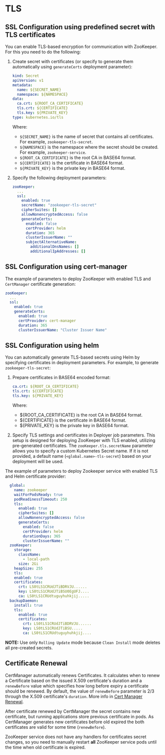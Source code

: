 # TLS

## SSL Configuration using predefined secret with TLS certificates

You can enable TLS-based encryption for communication with ZooKeeper. For this you need to do the following:

1. Create secret with certificates (or specify to generate them automatically using `generateCerts` deployment parameter):

    ```yaml
    kind: Secret
    apiVersion: v1
    metadata:
      name: ${SECRET_NAME}
      namespace: ${NAMESPACE}
    data:
      ca.crt: ${ROOT_CA_CERTIFICATE}
      tls.crt: ${CERTIFICATE}
      tls.key: ${PRIVATE_KEY}
    type: kubernetes.io/tls
    ```

    Where:
    * `${SECRET_NAME}` is the name of secret that contains all certificates. For example, `zookeeper-tls-secret`.
    * `${NAMESPACE}` is the namespace where the secret should be created. For example, `zookeeper-service`.
    * `${ROOT_CA_CERTIFICATE}` is the root CA in BASE64 format.
    * `${CERTIFICATE}` is the certificate in BASE64 format.
    * `${PRIVATE_KEY}` is the private key in BASE64 format.

2. Specify the following deployment parameters:

    ```yaml
    zooKeeper:
      ...
      ssl:
        enabled: true
        secretName: "zookeeper-tls-secret"
        cipherSuites: []
        allowNonencryptedAccess: false
        generateCerts:
          enabled: false
          certProvider: helm
          duration: 365
          clusterIssuerName: ""
          subjectAlternativeName:
            additionalDnsNames: []
            additionalIpAddresses: []
    ```

## SSL Configuration using cert-manager

The example of parameters to deploy ZooKeeper with enabled TLS and `CertManager` certificate generation:

```yaml
zooKeeper:
  ...
  ssl:
    enabled: true
    generateCerts:
      enabled: true
      certProvider: cert-manager
      duration: 365
      clusterIssuerName: "Cluster Issuer Name"
```

## SSL Configuration using helm

You can automatically generate TLS-based secrets using Helm by specifying certificates in deployment parameters. For example, to generate `zookeeper-tls-secret`:

1. Prepare certificates in BASE64 encoded format:

    ```yaml
    ca.crt: ${ROOT_CA_CERTIFICATE}
    tls.crt: ${CERTIFICATE}
    tls.key: ${PRIVATE_KEY}
    ```

    Where:

      * ${ROOT_CA_CERTIFICATE} is the root CA in BASE64 format.
      * ${CERTIFICATE} is the certificate in BASE64 format.
      * ${PRIVATE_KEY} is the private key in BASE64 format.

2. Specify TLS settings and certificates in Deployer job parameters.
This setup is designed for deploying ZooKeeper with TLS enabled, utilizing pre-generated certificates.
The `zooKeeper.tls.secretName` parameter allows you to specify a custom Kubernetes Secret name.
If it is not provided, a default name (`<global.name>-tls-secret`) based on your deployment will be used.

The example of parameters to deploy Zookeeper service with enabled TLS and Helm certificate provider:

  ```yaml
    global:
      name: zookeeper
      waitForPodsReady: true
      podReadinessTimeout: 250
      tls:
        enabled: true
        cipherSuites: []
        allowNonencryptedAccess: false
        generateCerts:
          enabled: false
          certProvider: helm
          durationDays: 365
          clusterIssuerName: ""
    zooKeeper:
      storage:
        className:
          - local-path
        size: 2Gi
      heapSize: 255
      tls:
      enabled: true
      certificates:
        crt: LS0tLS1CRUdJTiBDRVJU......
        key: LS0tLS1CRUdJTiBSU0EgUFJ....
        ca: LS0tLS1CRUdtuguyhuhkjij.....
    backupDaemon:
      install: true
      tls:
        enabled: true
        certificates:
          crt: LS0tLS1CRUdJTiBDRVJU......
          key: LS0tLS1CRUdJTiBSU.....
          ca: LS0tLS1CRUdtuguyhuhkjij....
  ```

**NOTE:** Use only `Rolling Update` mode because `Clean Install` mode deletes all pre-created secrets.

## Certificate Renewal

CertManager automatically renews Certificates.
It calculates when to renew a Certificate based on the issued X.509 certificate's duration and a `renewBefore` value
which specifies how long before expiry a certificate should be renewed.
By default, the value of `renewBefore` parameter is 2/3 through the X.509 certificate's `duration`.
More info in [Cert Manager Renewal](https://cert-manager.io/docs/usage/certificate/#renewal).

After certificate renewed by CertManager the secret contains new certificate, but running applications store previous
certificate in pods.
As CertManager generates new certificates before old expired the both certificates are valid for some time (`renewBefore`).

ZooKeeper service does not have any handlers for certificates secret changes, so you need to manually restart **all**
ZooKeeper service pods until the time when old certificate is expired.
